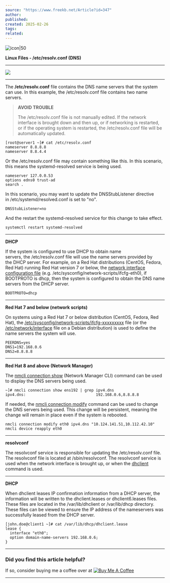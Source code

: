 ```yaml
---
source: "https://www.freekb.net/Article?id=347"
author:
published:
created: 2025-02-26
tags:
related:
---
```

![icon|50](https://www.freekb.net/base_images/favicon.ico)

****Linux Files - /etc/resolv.conf (DNS)****

---

![](https://www.freekb.net/base_images/jeremy.jpg)

---

The **/etc/resolv.conf** file contains the DNS name servers that the system can use. In this example, the /etc/resolv.conf file contains two name servers.

> **AVOID TROUBLE**
> 
> The /etc/resolv.conf file is not manually edited. If the network interface is brought down and then up, or if networking is restarted, or if the operating system is restarted, the /etc/resolv.conf file will be automatically updated.

```
[root@server1 ~]# cat /etc/resolv.conf
nameserver 8.8.8.8
nameserver 8.8.4.4
```

Or the /etc/resolv.conf file may contain something like this. In this scenario, this means the systemd-resolved service is being used. 

```
nameserver 127.0.0.53
options edns0 trust-ad
search .
```

In this scenario, you may want to update the DNSStubListener directive in /etc/systemd/resolved.conf is set to "no".

```
DNSStubListener=no
```

And the restart the systemd-resolved service for this change to take effect.

```
systemctl restart systemd-resolved
```

---

**DHCP**

If the system is configured to use DHCP to obtain name servers, the /etc/resolv.conf file will use the name servers provided by the DHCP server. For example, on a Red Hat distributions (CentOS, Fedora, Red Hat) running Red Hat version 7 or below, the [network interface configuration file](http://www.freekb.net/Article?id=392) (e.g. /etc/sysconfig/network-scripts/ifcfg-eth0), if BOOTPROTO is dhcp, then the system is configured to obtain the DNS name servers from the DHCP server.

```
BOOTPROTO=dhcp
```

---

**Red Hat 7 and below (network scripts)**

On systems using a Red Hat 7 or below distribution (CentOS, Fedora, Red Hat), the [/etc/sysconfig/network-scripts/ifcfg-xxxxxxxxx](http://www.freekb.net/Article?id=392) file (or the [/etc/network/interface](http://www.freekb.net/Article?id=392) file on a Debian distribution) is used to define the name servers the system will use.

```
PEERDNS=yes
DNS1=192.168.0.6
DNS2=8.8.8.8
```

---

**Red Hat 8 and above (Network Manager)**

The [nmcli connection show](http://www.freekb.net/Article?id=2483) (Network Manager CLI) command can be used to display the DNS servers being used.

```
~]# nmcli connection show ens192 | grep ipv4.dns
ipv4.dns:                               192.168.0.6,8.8.8.8
```

If needed, the [nmcli connection modify](http://www.freekb.net/Article?id=2482) command can be used to change the DNS servers being used. This change will be persistent, meaning the change will remain in place even if the system is rebooted.

```
nmcli connection modify eth0 ipv4.dns "10.124.141.51,10.112.42.10"
nmcli device reapply eth0
```

---

**resolvconf**

The resolvconf service is responsible for updating the /etc/resolv.conf file. The resolvconf file is located at /sbin/resolvconf. The resolvconf service is used when the network interface is brought up, or when the [dhclient](http://www.freekb.net/Article?id=1196) command is used.

---

**DHCP**

When dhclient leases IP confirmation information from a DHCP server, the information will be written to the dhclient.leases or dhclient6.leases files. These files are located in the /var/lib/dhclient or /var/lib/dhcp directory. These files can be viewed to ensure the IP address of the nameservers was successfully leased from the DHCP server.

```
[john.doe@client1 ~]# cat /var/lib/dhcp/dhclient.lease
lease {
  interface "eth0";
  option domain-name-servers 192.168.0.6;
}
```

---

### Did you find this article helpful?

If so, consider buying me a coffee over at [![Buy Me A Coffee](https://www.freekb.net/images/buy_me_a_coffee_small.png)](https://www.buymeacoffee.com/jeremycanfield)

  

---